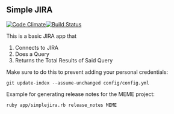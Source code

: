Simple JIRA
-----------
[![Code Climate](https://codeclimate.com/repos/5261aa9256b10235ed104300/badges/fc3602c892b10c422d94/gpa.png)](https://codeclimate.com/repos/5261aa9256b10235ed104300/feed)[![Build Status](https://travis-ci.org/tomszymanski/simple_jira.png?branch=master)](https://travis-ci.org/tomszymanski/simple_jira)

This is a basic JIRA app that
  1. Connects to JIRA
  2. Does a Query
  3. Returns the Total Results of Said Query
    
Make sure to do this to prevent adding your personal credentials:
  ```
  git update-index --assume-unchanged config/config.yml
  ```

Example for generating release notes for the MEME project:
  ```
  ruby app/simplejira.rb release_notes MEME
  ````
